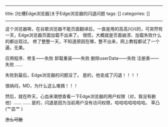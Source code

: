 
--- 
title:  [吐槽Edge浏览器]关于Edge浏览器的闪退问题 
tags: []
categories: [] 

---
这个浏览器嘛，在谷歌浏览器不能页面翻译后，一直是用的高高兴兴的，可突然有一天，Edge浏览器页面加载不出来了。 很慌，大概就是页面崩溃、加载失败什么的都出现过。 修了整整一天，不知道原因在哪，整不出来，网上教程都试了一个遍，无果。

应用程序、修复——失败 卸载重装——失败 删除userData——失败 注册表——失败 ……

失败到最后，Edge浏览器的问题没了。 是的，他变成了闪退！！！！

很纳闷，MD，为什么这么难搞！！！

然后，就在昨天，心血来潮想查看一下Edge浏览器的用户权限（对，我没有删他）…… …… 是的，闪退是因为当前用户没有访问权限，哈哈哈哈哈哈哈。 草凸(艹皿艹 )

<s>怎么可能</s>
